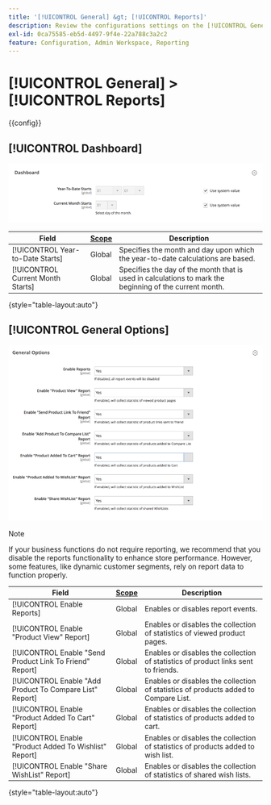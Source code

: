 ```yaml
---
title: '[!UICONTROL General] &gt; [!UICONTROL Reports]'
description: Review the configurations settings on the [!UICONTROL General] &gt; [!UICONTROL Reports] page of the Commerce Admin.
exl-id: 0ca75585-eb5d-4497-9f4e-22a788c3a2c2
feature: Configuration, Admin Workspace, Reporting
---
```

# [!UICONTROL General] > [!UICONTROL Reports]

{{config}}

## [!UICONTROL Dashboard]

![Dashboard](./assets/reports-dashboard.png)<!-- zoom -->

<!-- [Dashboard](https://docs.magento.com/user-guide/stores/admin-dashboard.html) -->

|Field|[Scope](../../getting-started/websites-stores-views.md#scope-settings)|Description|
|--- |--- |--- |
|[!UICONTROL Year-to-Date Starts]|Global|Specifies the month and day upon which the year-to-date calculations are based.|
|[!UICONTROL Current Month Starts]|Global|Specifies the day of the month that is used in calculations to mark the beginning of the current month.|

{style="table-layout:auto"}

## [!UICONTROL General Options]

![General Options](./assets/reports-general-options.png)<!-- zoom -->

>[!NOTE]
>
>If your business functions do not require reporting, we recommend that you disable the reports functionality to enhance store performance. However, some features, like dynamic customer segments, rely on report data to function properly.

|Field|[Scope](../../getting-started/websites-stores-views.md#scope-settings)|Description|
|--- |--- |--- |
|[!UICONTROL Enable Reports]|Global|Enables or disables report events.|
|[!UICONTROL Enable "Product View" Report]|Global|Enables or disables the collection of statistics of viewed product pages.|
|[!UICONTROL Enable "Send Product Link To Friend" Report]|Global|Enables or disables the collection of statistics of product links sent to friends.|
|[!UICONTROL Enable "Add Product To Compare List" Report]|Global|Enables or disables the collection of statistics of products added to Compare List.|
|[!UICONTROL Enable "Product Added To Cart" Report]|Global|Enables or disables the collection of statistics of products added to cart.|
|[!UICONTROL Enable "Product Added To Wishlist" Report]|Global|Enables or disables the collection of statistics of products added to wish list.|
|[!UICONTROL Enable "Share WishList" Report]|Global|Enables or disables the collection of statistics of shared wish lists.|

{style="table-layout:auto"}
